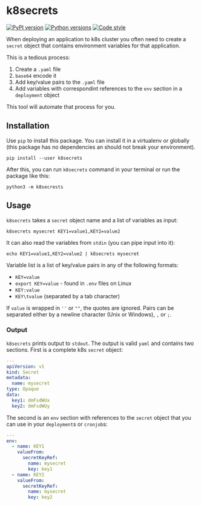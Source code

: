 k8secrets
=====
[![PyPI version](https://img.shields.io/pypi/v/k8secrets?color=blue)](https://pypi.org/project/k8secrets/)
[![Python versions](https://img.shields.io/pypi/pyversions/k8secrets)](https://pypi.org/project/k8secrets/)
[![Code style](https://img.shields.io/badge/formatted%20with-black-black)](https://github.com/psf/black)

When deploying an application to k8s cluster you often need to create a
`secret` object that contains environment variables for that application.

This is a tedious process:

1. Create a `.yaml` file
2. `base64` encode it
3. Add key/value pairs to the `.yaml` file
4. Add variables with correspondint references to the `env` section in a
   `deployment` object

This tool will automate that process for you.


## Installation
Use `pip` to install this package. You can install it in a virtualenv or
globally (this package has no dependencies an should not break your
environment).

`pip install --user k8secrets`

After this, you can run `k8secrets` command in your terminal or run the package like this:

`python3 -m k8secrests`


## Usage
`k8secrets` takes a `secret` object name and a list of variables as input:

    k8secrets mysecret KEY1=value1,KEY2=value2

It can also read the variables from `stdin` (you can pipe input into it):

    echo KEY1=value1,KEY2=value2 | k8secrets mysecret

Variable list is a list of key/value pairs in any of the following formats:

- `KEY=value`
- `export KEY=value` - found in `.env` files on Linux
- `KEY:value`
- `KEY\tvalue` (separated by a tab character)

If `value` is wrapped in `''` or `""`, the quotes are ignored. Pairs can be
separated either by a newline character (Unix or Windows), `,` or `;`.

### Output
`k8secrets` prints output to `stdout`. The output is valid `yaml` and contains
two sections. First is a complete k8s `secret` object:

```yaml
---
apiVersion: v1
kind: Secret
metadata:
  name: mysecret
type: Opaque
data:
  key1: dmFsdWUx
  key2: dmFsdWUy
```

The second is an `env` section with references to the `secret` object that you
can use in your `deployment`s or `cronjob`s:

```yaml
---
env:
  - name: KEY1
    valueFrom:
      secretKeyRef:
        name: mysecret
        key: key1
  - name: KEY2
    valueFrom:
      secretKeyRef:
        name: mysecret
        key: key2
```
